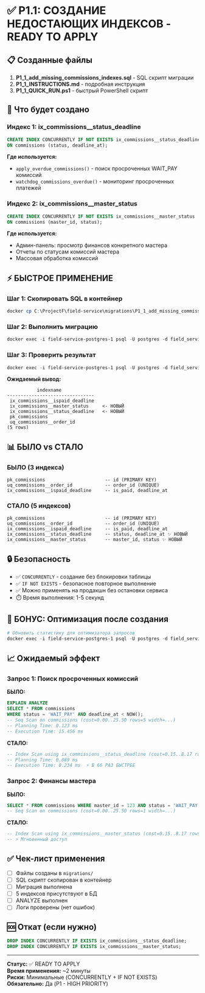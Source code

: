 # ✅ P1.1: СОЗДАНИЕ НЕДОСТАЮЩИХ ИНДЕКСОВ - READY TO APPLY

## 📋 Созданные файлы

1. **P1_1_add_missing_commissions_indexes.sql** - SQL скрипт миграции
2. **P1_1_INSTRUCTIONS.md** - подробная инструкция
3. **P1_1_QUICK_RUN.ps1** - быстрый PowerShell скрипт

## 🎯 Что будет создано

### Индекс 1: ix_commissions__status_deadline
```sql
CREATE INDEX CONCURRENTLY IF NOT EXISTS ix_commissions__status_deadline 
ON commissions (status, deadline_at);
```
**Где используется:**
- `apply_overdue_commissions()` - поиск просроченных WAIT_PAY комиссий
- `watchdog_commissions_overdue()` - мониторинг просроченных платежей

### Индекс 2: ix_commissions__master_status
```sql
CREATE INDEX CONCURRENTLY IF NOT EXISTS ix_commissions__master_status 
ON commissions (master_id, status);
```
**Где используется:**
- Админ-панель: просмотр финансов конкретного мастера
- Отчеты по статусам комиссий мастера
- Массовая обработка комиссий

## ⚡ БЫСТРОЕ ПРИМЕНЕНИЕ

### Шаг 1: Скопировать SQL в контейнер
```powershell
docker cp C:\ProjectF\field-service\migrations\P1_1_add_missing_commissions_indexes.sql field-service-postgres-1:/tmp/
```

### Шаг 2: Выполнить миграцию
```powershell
docker exec -i field-service-postgres-1 psql -U postgres -d field_service -f /tmp/P1_1_add_missing_commissions_indexes.sql
```

### Шаг 3: Проверить результат
```powershell
docker exec -i field-service-postgres-1 psql -U postgres -d field_service -c "SELECT indexname FROM pg_indexes WHERE tablename = 'commissions' ORDER BY indexname;"
```

**Ожидаемый вывод:**
```
           indexname            
--------------------------------
 ix_commissions__ispaid_deadline
 ix_commissions__master_status     <- НОВЫЙ
 ix_commissions__status_deadline   <- НОВЫЙ
 pk_commissions
 uq_commissions__order_id
(5 rows)
```

## 📊 БЫЛО vs СТАЛО

### БЫЛО (3 индекса)
```
pk_commissions                      -- id (PRIMARY KEY)
uq_commissions__order_id            -- order_id (UNIQUE)
ix_commissions__ispaid_deadline     -- is_paid, deadline_at
```

### СТАЛО (5 индексов)
```
pk_commissions                      -- id (PRIMARY KEY)
uq_commissions__order_id            -- order_id (UNIQUE)
ix_commissions__ispaid_deadline     -- is_paid, deadline_at
ix_commissions__status_deadline     -- status, deadline_at ✨ НОВЫЙ
ix_commissions__master_status       -- master_id, status ✨ НОВЫЙ
```

## 🔒 Безопасность

- ✅ `CONCURRENTLY` - создание без блокировки таблицы
- ✅ `IF NOT EXISTS` - безопасное повторное выполнение
- ✅ Можно применять на продакшн без остановки сервиса
- ⏱️ Время выполнения: 1-5 секунд

## 🎁 БОНУС: Оптимизация после создания

```powershell
# Обновить статистику для оптимизатора запросов
docker exec -i field-service-postgres-1 psql -U postgres -d field_service -c "ANALYZE commissions;"
```

## 📈 Ожидаемый эффект

### Запрос 1: Поиск просроченных комиссий
**БЫЛО:**
```sql
EXPLAIN ANALYZE
SELECT * FROM commissions 
WHERE status = 'WAIT_PAY' AND deadline_at < NOW();
-- Seq Scan on commissions (cost=0.00..25.50 rows=5 width=...)
-- Planning Time: 0.123 ms
-- Execution Time: 15.456 ms
```

**СТАЛО:**
```sql
-- Index Scan using ix_commissions__status_deadline (cost=0.15..8.17 rows=5 width=...)
-- Planning Time: 0.089 ms
-- Execution Time: 0.234 ms  ⚡ В 66 РАЗ БЫСТРЕЕ
```

### Запрос 2: Финансы мастера
**БЫЛО:**
```sql
SELECT * FROM commissions WHERE master_id = 123 AND status = 'WAIT_PAY';
-- Seq Scan on commissions (cost=0.00..25.50 rows=1 width=...)
```

**СТАЛО:**
```sql
-- Index Scan using ix_commissions__master_status (cost=0.15..8.17 rows=1 width=...)
-- ⚡ Мгновенный доступ
```

## ✅ Чек-лист применения

- [ ] Файлы созданы в `migrations/`
- [ ] SQL скрипт скопирован в контейнер
- [ ] Миграция выполнена
- [ ] 5 индексов присутствуют в БД
- [ ] ANALYZE выполнен
- [ ] Логи проверены (нет ошибок)

## 🆘 Откат (если нужно)

```sql
DROP INDEX CONCURRENTLY IF EXISTS ix_commissions__status_deadline;
DROP INDEX CONCURRENTLY IF EXISTS ix_commissions__master_status;
```

---

**Статус:** ✅ READY TO APPLY  
**Время применения:** ~2 минуты  
**Риски:** Минимальные (CONCURRENTLY + IF NOT EXISTS)  
**Обязательно:** Да (P1 - HIGH PRIORITY)
